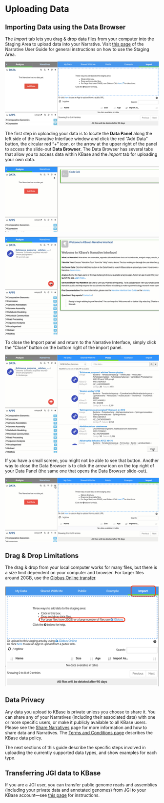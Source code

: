 # Uploading Data

## Importing Data using the Data Browser

The _Import_ tab lets you drag & drop data files from your computer into the Staging Area to upload data into your Narrative. Visit [this page](../../getting-started/narrative-user-guide/add-data-to-your-narrative.md#uploading-data-from-external-sources) of the Narrative User Guide for general instructions on how to use the Staging Area.

![](../../.gitbook/assets/import-stage%20%281%29.png)

The first step in uploading your data is to locate the **Data Panel** along the left side of the Narrative Interface window and click the red “Add Data” button, the circular red “+” icon, or the arrow at the upper right of the panel to access the slide-out **Data Browser**. The Data Browser has several tabs that allow you to access data within KBase and the _Import_ tab for uploading your own data. 

![](../../.gitbook/assets/databrowseropen%20%281%29.gif)

![](../../.gitbook/assets/databrowser_redplusopen%20%281%29.gif)

To close the Import panel and return to the Narrative Interface, simply click the “Close” button on the bottom right of the import panel. 

![](../../.gitbook/assets/databrowser_close.gif)

If you have a small screen, you might not be able to see that button. Another way to close the Data Browser is to click the arrow icon on the top right of your Data Panel \(the same one that opens the Data Browser slide-out\).

![](../../.gitbook/assets/databrowserclose%20%281%29.gif)

## **Drag & Drop Limitations**

The drag & drop from your local computer works for many files, but there is a size limit dependent on your computer and browser. For larger files around 20GB, use the [Globus Online transfer](../globus.md).

![](../../.gitbook/assets/importtab_databrowser.png)

## **Data Privacy**

Any data you upload to KBase is private unless you choose to share it. You can share any of your Narratives \(including their associated data\) with one or more specific users, or make it publicly available to all KBase users. Please see the [Share Narratives](../../getting-started/narrative-user-guide/share-narratives.md) page for more information and how to share data and Narratives. The [Terms and Conditions page](http://kbase.us/terms-and-conditions/) describes the KBase data policy.

The next sections of this guide describe the specific steps involved in uploading the currently supported data types, and show examples for each type.

## **Transferring JGI data to KBase**

If you are a JGI user, you can transfer public genome reads and assemblies \(including your private data and annotated genomes\) from JGI to your KBase account—see [this page](../jgi-data.md) for instructions.

